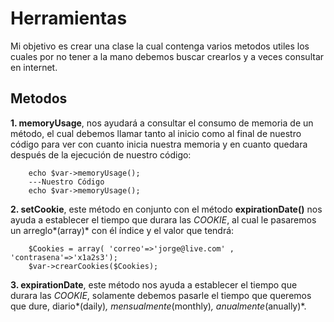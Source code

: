 # Herramientas
Mi objetivo es crear una clase la cual contenga varios metodos utiles los cuales por no tener a la mano debemos buscar crearlos y a veces consultar en internet.
## Metodos
**1. memoryUsage**,  nos ayudará a consultar el consumo de memoria de un método, el cual debemos llamar tanto al inicio como al final de nuestro código para ver con cuanto inicia nuestra memoria y en cuanto quedara después de la ejecución de nuestro código:
```
    echo $var->memoryUsage();
    ---Nuestro Código
    echo $var->memoryUsage();
```
**2. setCookie**, este método en conjunto con el método **expirationDate()** nos ayuda a establecer el tiempo que durara las *COOKIE*, al cual le pasaremos un arreglo*(array)* con él índice y el valor que tendrá:
```
	$Cookies = array( 'correo'=>'jorge@live.com' , 'contrasena'=>'x1a2s3');
	$var->crearCookies($Cookies);
```
**3. expirationDate**, este método nos ayuda a establecer el tiempo que durara las *COOKIE*, solamente debemos pasarle el tiempo que queremos que dure, diario*(daily)*, mensualmente*(monthly)*, anualmente*(anually)*.